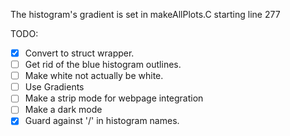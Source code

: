 The histogram's gradient is set in makeAllPlots.C starting line 277

TODO: 
- [x] Convert to struct wrapper.
- [ ] Get rid of the blue histogram outlines.
- [ ] Make white not actually be white.
- [ ] Use Gradients
- [ ] Make a strip mode for webpage integration
- [ ] Make a dark mode
- [x] Guard against '/' in histogram names.

